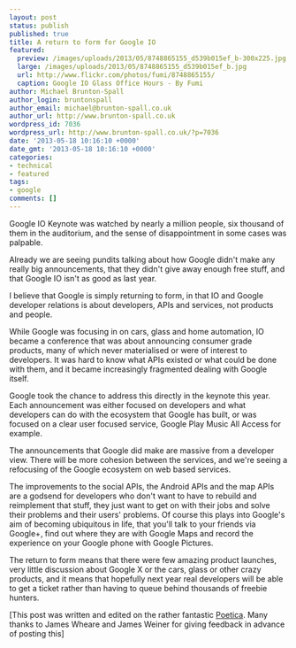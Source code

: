 ```yaml
---
layout: post
status: publish
published: true
title: A return to form for Google IO
featured:
  preview: /images/uploads/2013/05/8748865155_d539b015ef_b-300x225.jpg
  large: /images/uploads/2013/05/8748865155_d539b015ef_b.jpg
  url: http://www.flickr.com/photos/fumi/8748865155/
  caption: Google IO Glass Office Hours - By Fumi
author: Michael Brunton-Spall
author_login: bruntonspall
author_email: michael@brunton-spall.co.uk
author_url: http://www.brunton-spall.co.uk
wordpress_id: 7036
wordpress_url: http://www.brunton-spall.co.uk/?p=7036
date: '2013-05-18 10:16:10 +0000'
date_gmt: '2013-05-18 10:16:10 +0000'
categories:
- technical
- featured
tags:
- google
comments: []
---
```

<p>Google IO Keynote was watched by nearly a million people, six thousand of them in the auditorium, and the sense of disappointment in some cases was palpable.</p>
<p>Already we are seeing pundits talking about how Google didn't make any really big announcements, that they didn't give away enough free stuff, and that Google IO isn't as good as last year.</p>
<p>I believe that Google is simply returning to form, in that IO and Google developer relations is about developers, APIs and services, not products and people.</p>
<!--more-->
<p>While Google was focusing in on cars, glass and home automation, IO became a conference that was about announcing consumer grade products, many of which never materialised or were of interest to developers. It was hard to know what APIs existed or what could be done with them, and it became increasingly fragmented dealing with Google itself.</p>
<p>Google took the chance to address this directly in the keynote this year. Each announcement was either focused on developers and what developers can do with the ecosystem that Google has built, or was focused on a clear user focused service, Google Play Music All Access for example.</p>
<p>The announcements that Google did make are massive from a developer view. There will be more cohesion between the services, and we're seeing a refocusing of the Google ecosystem on web based services.</p>
<p>The improvements to the social APIs, the Android APIs and the map APIs are a godsend for developers who don't want to have to rebuild and reimplement that stuff, they just want to get on with their jobs and solve their problems and their users' problems. Of course this plays into Google's aim of becoming ubiquitous in life, that you'll talk to your friends via Google+, find out where they are with Google Maps and record the experience on your Google phone with Google Pictures.</p>
<p>The return to form means that there were few amazing product launches, very little discussion about Google X or the cars, glass or other crazy products, and it means that hopefully next year real developers will be able to get a ticket rather than having to queue behind thousands of freebie hunters.</p>
<p>[This post was written and edited on the rather fantastic <a href="https://poetica.com" target="_blank">Poetica</a>. Many thanks to James Wheare and James Weiner for giving feedback in advance of posting this]</p>
